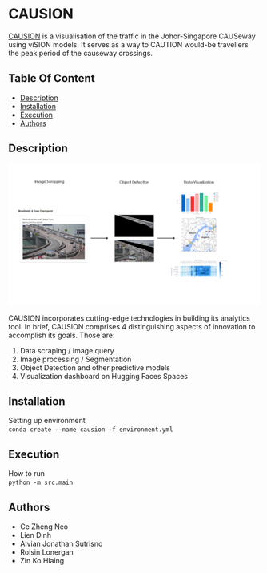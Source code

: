 # CAUSION
[CAUSION](https://huggingface.co/spaces/GT6242Causion/Causion) is a visualisation of the traffic in the Johor-Singapore CAUSeway using viSION models. 
It serves as a way to CAUTION would-be travellers the peak period of the causeway crossings.

## Table Of Content

- [Description](#description)
- [Installation](#installation)
- [Execution](#execution)
- [Authors](#authors)


## Description


![flow](https://github.com/tappyness1/causion/blob/main/Artboard%201-100.jpg)


CAUSION incorporates cutting-edge technologies in building its analytics tool. In brief, CAUSION comprises 4 distinguishing aspects of innovation to accomplish its goals. Those are:<br>
  1. Data scraping / Image query  <br>
  2. Image processing / Segmentation   <br> 
  3. Object Detection and other predictive models  <br>
  4. Visualization dashboard on Hugging Faces Spaces<br>


## Installation
Setting up environment  
`conda create --name causion -f environment.yml`

## Execution
How to run <br>
`python -m src.main`

## Authors
- Ce Zheng Neo
- Lien Dinh
- Alvian Jonathan Sutrisno
- Roisin Lonergan
- Zin Ko Hlaing
